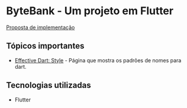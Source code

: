# ByteBank - Um projeto em Flutter

[Proposta de implementação](./implementation-proposal-bytebank-app.pdf)

## Tópicos importantes

* [Effective Dart: Style](https://dart.dev/guides/language/effective-dart/style) - Página que mostra os padrões de nomes para dart. 




## Tecnologias utilizadas

* Flutter



